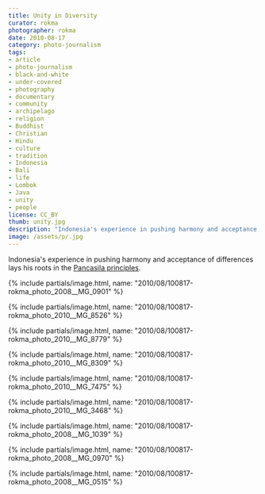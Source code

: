 ```yaml
---
title: Unity in Diversity
curator: rokma
photographer: rokma
date: 2010-08-17
category: photo-journalism
tags:
- article
- photo-journalism
- black-and-white
- under-covered
- photography
- documentary
- community
- archipelago
- religion
- Buddhist
- Christian
- Hindu
- culture
- tradition
- Indonesia
- Bali
- life
- Lombok
- Java
- unity
- people
license: CC_BY
thumb: unity.jpg
description: "Indonesia's experience in pushing harmony and acceptance of differences lays his roots in the Pancasila principles."
image: /assets/p/.jpg
---
```

Indonesia's experience in pushing harmony and acceptance of differences lays his roots in the [Pancasila principles](https://en.wikipedia.org/wiki/Pancasila_(politics)).   

{% include partials/image.html, name: "2010/08/100817-rokma_photo_2008__MG_0901" %}

{% include partials/image.html, name: "2010/08/100817-rokma_photo_2010__MG_8526" %}

{% include partials/image.html, name: "2010/08/100817-rokma_photo_2010__MG_8779" %}

{% include partials/image.html, name: "2010/08/100817-rokma_photo_2010__MG_8309" %}

{% include partials/image.html, name: "2010/08/100817-rokma_photo_2010__MG_7475" %}

{% include partials/image.html, name: "2010/08/100817-rokma_photo_2010__MG_3468" %}

{% include partials/image.html, name: "2010/08/100817-rokma_photo_2008__MG_1039" %}

{% include partials/image.html, name: "2010/08/100817-rokma_photo_2008__MG_0970" %}

{% include partials/image.html, name: "2010/08/100817-rokma_photo_2008__MG_0515" %}
